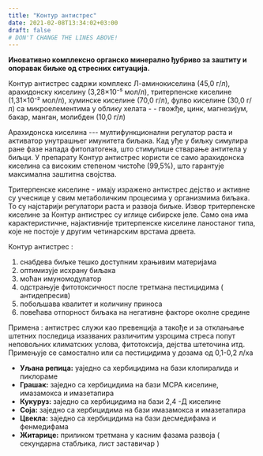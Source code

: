 ```yaml
---
title: "Контур антистрес"
date: 2021-02-08T13:34:02+03:00
draft: false
# DON'T CHANGE THE LINES ABOVE!
---
```



**Иновативно комплексно органско минерално ђубриво за заштиту и опоравак биљке од
стресних ситуација.**

Контур антистрес садржи комплекс Л-аминокиселина (45,0 г/л), арахидонску киселину (3,28×10⁻⁵
мол/л), тритерпенске киселине (1,31×10⁻² мол/л), хуминске киселине (70,0 г/л), фулво киселине (30,0 г/л) са микроелементима у облику хелата - - гвожђе, цинк, магнезијум, бакар, манган, молибден (10,0 г/л)

Арахидонска киселина --- мултифункционални регулатор раста и активатор унутрашњег имунитета биљака.  Кад уђе у биљку симулира ране фазе напада фитопатогена, што стимулише стварање антитела у биљци. У препарату Контур антистрес користи се само арахидонска киселина са високим степеном чистоће (99,5%), што гарантује максимална заштитна својства.

Тритерпенске киселине - имају изражено антистрес дејство и активне су учеснице у свим метаболичким процесима у организмима биљака. То су најстарији регулатори раста и развоја биљке. Извор
тритерпенске киселине за Контур антистрес су иглице сибирске јеле. Само она има карактеристичне,
најактивније тритерпенске киселине ланостаног типа, које не постоје у другим четинарским врстама
дрвета.

Контур антистрес :

1. снабдева биљке тешко доступним храњивим материјама
2. оптимизује исхрану биљака
3. моћан имуномодулатор
4. одстрањује фитотоксичност после третмана пестицидима ( антидепресив)
5. побољшава квалитет и количину приноса
6. повећава отпорност биљака на негативне факторе околне средине

Примена : антистрес служи као превенција а такође и за отклањање штетних последица
изазваних различитим узроцима стреса попут неповољних климатских услова, фитотоксија,
дејства штеточина итд. Примењује се самостално или са пестицидима у дозама од 0,1-0,2 л/ха

 - **Уљана репица:** yаједно са хербицидима на бази клопиралида и пиклораме
 - **Грашак:**  заједно са хербицидима на бази МСРА киселине, имазамокса и имазетапира
 - **Кукуруз:**  заједно са хербицидима на бази 2,4 -Д киселине
 - **Соја:**  заједно са хербицидима на бази имазамокса и имазетапира
 - **Цвекла:**  заједно са хербицидима на бази десмедифама и фенмедифама
 - **Житарице:**  приликом третмана у касним фазама развоја ( секундарна стабљика, лист заставичар )
